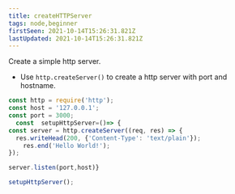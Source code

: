 ```yaml
---
title: createHTTPServer
tags: node,beginner
firstSeen: 2021-10-14T15:26:31.821Z
lastUpdated: 2021-10-14T15:26:31.821Z
---
```


Create a simple http server.
- Use `http.createServer()` to create a http server with port and hostname.

```js
const http = require('http');
const host = '127.0.0.1';
const port = 3000;
  const  setupHttpServer=()=> {
const server = http.createServer((req, res) => {
  res.writeHead(200, {'Content-Type': 'text/plain'});
    res.end('Hello World!');
});

server.listen(port,host)}
```
```js
setupHttpServer();
```
